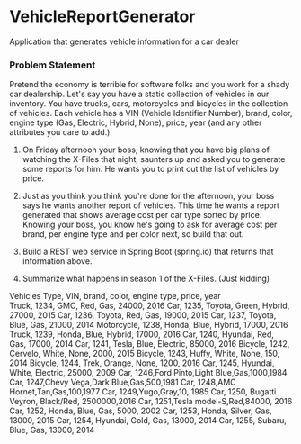 # VehicleReportGenerator
Application that generates vehicle information for a car dealer

### Problem Statement
Pretend the economy is terrible for software folks and you work for a shady car dealership. Let's say you have a static collection of vehicles in our inventory. You have trucks, cars, motorcycles and bicycles in the collection of vehicles. Each vehicle has a VIN (Vehicle Identifier Number), brand, color, engine type (Gas, Electric, Hybrid, None), price, year (and any other attributes you care to add.)
 
1. On Friday afternoon your boss, knowing that you have big plans of watching the X-Files that night, saunters up and asked you to generate some reports for him. He wants you to print out the list of vehicles by price.

2. Just as you think you think you're done for the afternoon, your boss says he wants another report of vehicles. This time he wants a report generated that shows average cost per car type sorted by price. Knowing your boss, you know he's going to ask for average cost per brand, per engine type and per color next, so build that out.

3. Build a REST web service in Spring Boot (spring.io) that returns that information above.

4. Summarize what happens in season 1 of the X-Files. (Just kidding)
 
Vehicles
Type, VIN, brand, color, engine type, price, year<br />
Truck, 1234, GMC, Red, Gas, 24000, 2016
Car, 1235, Toyota, Green, Hybrid, 27000, 2015
Car, 1236, Toyota, Red, Gas, 19000, 2015
Car, 1237, Toyota, Blue, Gas, 21000, 2014
Motorcycle, 1238, Honda, Blue, Hybrid, 17000, 2016
Truck, 1239, Honda, Blue, Hybrid, 17000, 2016
Car, 1240, Hyundai, Red, Gas, 17000, 2014
Car, 1241, Tesla, Blue, Electric, 85000, 2016
Bicycle, 1242, Cervelo, White, None, 2000, 2015
Bicycle, 1243, Huffy, White, None, 150, 2014
Bicycle, 1244, Trek, Orange, None, 1200, 2016
Car, 1245, Hyundai, White, Electric, 25000, 2009
Car, 1246,Ford Pinto,Light Blue,Gas,1000,1984
Car, 1247,Chevy Vega,Dark Blue,Gas,500,1981
Car, 1248,AMC Hornet,Tan,Gas,100,1977
Car, 1249,Yugo,Gray,10, 1985
Car, 1250, Bugatti Veyron, Black/Red, 2500000,2016
Car, 1251,Tesla model-S,Red,84000, 2016
Car, 1252, Honda, Blue, Gas, 5000, 2002
Car, 1253, Honda, Silver, Gas, 13000, 2015
Car, 1254, Hyundai, Gold, Gas, 13000, 2014
Car, 1255, Subaru, Blue, Gas, 13000, 2014
